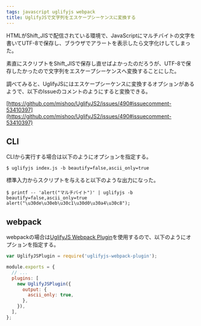 ```yaml
---
tags: javascript uglifyjs webpack
title: UglifyJSで文字列をエスケープシーケンスに変換する
---
```

HTMLがShift\_JISで配信されている環境で、JavaScriptにマルチバイトの文字を書いてUTF-8で保存し、ブラウザでアラートを表示したら文字化けしてしまった。

素直にスクリプトをShift\_JISで保存し直せばよかったのだろうが、UTF-8で保存したかったので文字列をエスケープシーケンスへ変換することにした。

調べてみると、UglifyJSにはエスケープシーケンスに変換するオプションがあるようで、以下のIssueのコメントのようにすると変換できる。

[https://github.com/mishoo/UglifyJS2/issues/490#issuecomment-53410397](https://github.com/mishoo/UglifyJS2/issues/490#issuecomment-53410397)

## CLI

CLIから実行する場合は以下のようにオプションを指定する。

```console
$ uglifyjs index.js -b beautify=false,ascii_only=true   
```

標準入力からスクリプトを与えると以下のような出力になった。

```console
$ printf -- 'alert("マルチバイト")' | uglifyjs -b beautify=false,ascii_only=true
alert("\u30de\u30eb\u30c1\u30d0\u30a4\u30c8");
```

## webpack

webpackの場合は[UglifyJS Webpack Plugin](https://github.com/webpack-contrib/uglifyjs-webpack-plugin)を使用するので、以下のようにオプションを指定する。

```js
var UglifyJSPlugin = require('uglifyjs-webpack-plugin');

module.exports = {
  // ...
  plugins: [
    new UglifyJSPlugin({
      output: {
        ascii_only: true,
      },
    }),
  ],
};
```
